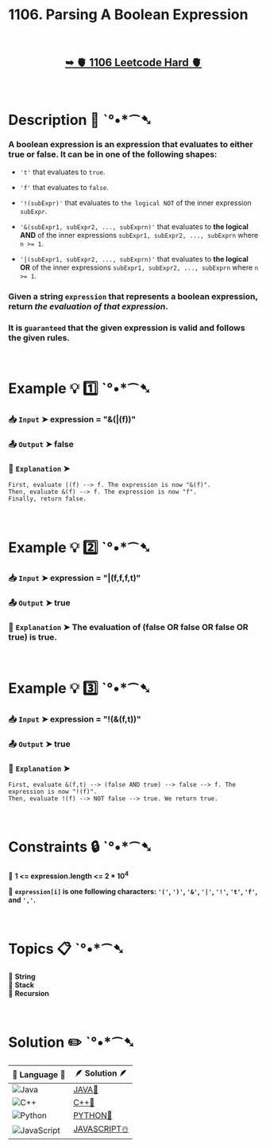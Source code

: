 # 1106. Parsing A Boolean Expression

</br>

<h2 align="center"> 

<a href="https://leetcode.com/problems/parsing-a-boolean-expression/description/?envType=daily-question&envId=2024-10-20"><strong>➥ 🫀 1106 Leetcode Hard 🫀 </strong></a>
</h2>

</br>

# Description 📜 ˋ°•*⁀➷

### A boolean expression is an expression that evaluates to either true or false. It can be in one of the following shapes:

- `'t'` that evaluates to `true`.

- `'f'` that evaluates to `false`.

- `'!(subExpr)'` that evaluates to `the logical NOT` of the inner expression `subExpr`.

- `'&(subExpr1, subExpr2, ..., subExprn)'` that evaluates to **the logical AND** of the inner expressions `subExpr1, subExpr2, ..., subExprn` where `n >= 1`.

- `'|(subExpr1, subExpr2, ..., subExprn)'` that evaluates to **the logical OR** of the inner expressions `subExpr1, subExpr2, ..., subExprn` where `n >= 1`.

### Given a string `expression` that represents a boolean expression, return *the evaluation of that expression*.

### It is `guaranteed` that the given expression is valid and follows the given rules.

</br>

# Example 💡 1️⃣ ˋ°•*⁀➷

  ### 📥 `Input`  ➤ expression = "&(|(f))"

  ### 📤 `Output`  ➤ false

  ### 🔦 `Explanation`  ➤ 

    First, evaluate |(f) --> f. The expression is now "&(f)".
    Then, evaluate &(f) --> f. The expression is now "f".
    Finally, return false.

</br>

# Example 💡 2️⃣ ˋ°•*⁀➷

  ### 📥 `Input` ➤ expression = "|(f,f,f,t)"

  ### 📤 `Output`  ➤ true

  ### 🔦 `Explanation` ➤ The evaluation of (false OR false OR false OR true) is true.

</br>

# Example 💡 3️⃣ ˋ°•*⁀➷

  ### 📥 `Input` ➤ expression = "!(&(f,t))"

  ### 📤 `Output`  ➤ true

  ### 🔦 `Explanation`  ➤ 

    First, evaluate &(f,t) --> (false AND true) --> false --> f. The expression is now "!(f)".
    Then, evaluate !(f) --> NOT false --> true. We return true.

</br>

# Constraints 🔒 ˋ°•*⁀➷

🔹 **1 <= expression.length <= 2 * 10<sup>4</sup>** </br>

🔹 **`expression[i]` is one following characters: `'('`, `')'`, `'&'`, `'|'`, `'!'`, `'t'`, `'f'`, and `','`.** </br>

</br>

# Topics 📋 ˋ°•*⁀➷

🔸 **String**  </br>
🔸 **Stack**  </br>
🔸 **Recursion**  </br>

</br>

# Solution ✏️ ˋ°•*⁀➷

| 📒 Language 📒  | 🪶 Solution 🪶 |
| ------------- | ------------- |
|  ![Java](https://img.shields.io/badge/java-%23ED8B00.svg?style=for-the-badge&logo=openjdk&logoColor=white)  | [JAVA🍁](https://github.com/Prakhar-002/LEETCODE/blob/main/%F0%9F%93%9C%20Daily%20Challange%20%F0%9F%92%A1/10%20October%20%F0%9F%AA%94%202024/20%20-%2010%20-%202024%20---%201106.%20Parsing%20A%20Boolean%20Expression%20%E2%98%83%EF%B8%8F%20%F0%9F%8D%81%20%F0%9F%8D%B0%20%F0%9F%8E%B2/%F0%9F%8D%81JAVA%20-%201106.%20Parsing%20A%20Boolean%20Expression.java) |
|  ![C++](https://img.shields.io/badge/c++-%2300599C.svg?style=for-the-badge&logo=c%2B%2B&logoColor=white)  | [C++🎲](https://github.com/Prakhar-002/LEETCODE/blob/main/%F0%9F%93%9C%20Daily%20Challange%20%F0%9F%92%A1/10%20October%20%F0%9F%AA%94%202024/20%20-%2010%20-%202024%20---%201106.%20Parsing%20A%20Boolean%20Expression%20%E2%98%83%EF%B8%8F%20%F0%9F%8D%81%20%F0%9F%8D%B0%20%F0%9F%8E%B2/%F0%9F%8E%B2CPP%20-%201106.%20Parsing%20A%20Boolean%20Expression.cpp)  |
|  ![Python](https://img.shields.io/badge/python-3670A0?style=for-the-badge&logo=python&logoColor=ffdd54)    | [PYTHON🍰](https://github.com/Prakhar-002/LEETCODE/blob/main/%F0%9F%93%9C%20Daily%20Challange%20%F0%9F%92%A1/10%20October%20%F0%9F%AA%94%202024/20%20-%2010%20-%202024%20---%201106.%20Parsing%20A%20Boolean%20Expression%20%E2%98%83%EF%B8%8F%20%F0%9F%8D%81%20%F0%9F%8D%B0%20%F0%9F%8E%B2/%F0%9F%8D%B0PYTHON%20-%201106.%20Parsing%20A%20Boolean%20Expression.py) |
| ![JavaScript](https://img.shields.io/badge/javascript-%23323330.svg?style=for-the-badge&logo=javascript&logoColor=%23F7DF1E)   | [JAVASCRIPT☃️](https://github.com/Prakhar-002/LEETCODE/blob/main/%F0%9F%93%9C%20Daily%20Challange%20%F0%9F%92%A1/10%20October%20%F0%9F%AA%94%202024/20%20-%2010%20-%202024%20---%201106.%20Parsing%20A%20Boolean%20Expression%20%E2%98%83%EF%B8%8F%20%F0%9F%8D%81%20%F0%9F%8D%B0%20%F0%9F%8E%B2/%E2%98%83%EF%B8%8FJAVASCRIPT%20-%201106.%20Parsing%20A%20Boolean%20Expression.js) |


